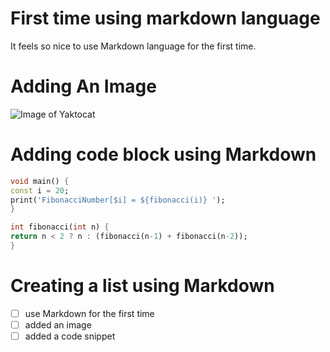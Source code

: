 # First time using markdown language
It feels so nice to use Markdown language for the first time.

# Adding An Image

![Image of Yaktocat](https://octodex.github.com/images/yaktocat.png)

# Adding code block using Markdown

``` dart
void main() {
const i = 20;
print('FibonacciNumber[$i] = ${fibonacci(i)} '); 
}

int fibonacci(int n) {
return n < 2 ? n : (fibonacci(n-1) + fibonacci(n-2));
}

```

# Creating a list using Markdown

- [ ] use Markdown for the first time
- [ ] added an image
- [ ] added a code snippet
